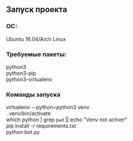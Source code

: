 ## Запуск проекта

### ОС:
Ubuntu 16.04/Arch Linux

### Требуемые пакеты:
python3  
python3-pip  
python3-virtualenv  

### Команды запуска
virtualenv --python=python3 venv  
. venv/bin/activate  
which python | grep `pwd` || echo "Venv not active!"  
pip install -r requirements.txt  
python bot.py  

